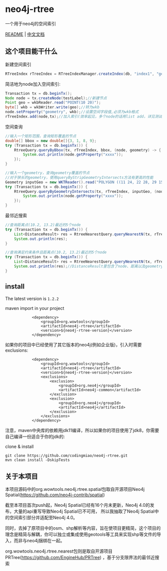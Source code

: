 # neo4j-rtree
一个用于neo4j的空间索引

[README](README.md) | [中文文档](README_zh.md)

## 这个项目能干什么

新建空间索引
~~~java
RTreeIndex rTreeIndex = RTreeIndexManager.createIndex(db, "index1", "geometry", 64);
~~~


简洁地为node加入空间索引:
~~~java
Transaction tx = db.beginTx();
Node node = tx.createNode(testLabel);//新建节点
Point geo = wkbReader.read("POINT(10 20)");
byte[] wkb = wkbWriter.write(geo);//转为wkb
node.setProperty("geometry", wkb);//设置空间字段值,必须为wkb格式
rTreeIndex.add(node,tx);//加入索引(效率起见，多个node的话用list add，详见测试用例)

~~~

空间查询
~~~java
//输入一个矩形范围，查询矩形覆盖的节点
double[] bbox = new double[]{3, 1, 8, 9};
try (Transaction tx = db.beginTx()) {
    RtreeQuery.queryByBbox(tx, rTreeIndex, bbox, (node, geometry) -> {
        System.out.println(node.getProperty("xxxx"));
    });
}
~~~

~~~java
//输入一个geometry，查询geometry覆盖的节点
//对于狭长的geometry，使用queryByStripGeometryIntersects方法有更高的性能
Geometry inputGeo = new WKTReader().read("POLYGON ((11 24, 22 28, 29 15, 11 24))");
try (Transaction tx = db.beginTx()) {
    RtreeQuery.queryByGeometryIntersects(tx, rTreeIndex, inputGeo, (node, geometry) -> {
        System.out.println(node.getProperty("xxxx"));
    });
}
~~~

最邻近搜索
~~~java
//查询距离点(10.2, 13.2)最近的5个node
try (Transaction tx = db.beginTx()) {
    List<DistanceResult> res = RtreeNearestQuery.queryNearestN(tx, rTreeIndex, 10.2, 13.2, 5, (node, geometry) -> true);
    System.out.println(res);
}

~~~
~~~java
//查询满足约束条件且距离点(10.2, 13.2)最近的5个node
try (Transaction tx = db.beginTx()) {
    List<DistanceResult> res = RtreeNearestQuery.queryNearestN(tx, rTreeIndex, 10.2, 13.2, 5, (node, geometry) -> geometry.getCoordinate().x<10);
    System.out.println(res);//DistanceResult里包含了node、距离以及geometry，详见测试用例
}
~~~



## install
The latest version is `1.2.2`

maven import in your project
```
            <dependency>
                <groupId>org.wowtools</groupId>
                <artifactId>neo4j-rtree</artifactId>
                <version>${neo4j-rtree-version}</version>
            </dependency>
```
如果你的项目中已经使用了其它版本的neo4j(例如企业版)，引入时需要exclusions:
```
            <dependency>
                <groupId>org.wowtools</groupId>
                <artifactId>neo4j-rtree</artifactId>
                <version>${neo4j-rtree-version}</version>
                <exclusions>
                    <exclusion>
                        <groupId>org.neo4j</groupId>
                        <artifactId>neo4j-common</artifactId>
                    </exclusion>
                    <exclusion>
                        <groupId>org.neo4j</groupId>
                        <artifactId>neo4j</artifactId>
                    </exclusion>
                </exclusions>
            </dependency>
```

注意，maven中央库的依赖用jdk11编译，所以如果你的项目使用了jdk8，你需要自己编译一份适合于你的jdk的:

clone & install

```
git clone https://github.com/codingmiao/neo4j-rtree.git
mvn clean install -DskipTests

```


## 关于本项目
本项目源码中的org.wowtools.neo4j.rtree.spatial包取自开源项目Neo4j Spatial(https://github.com/neo4j-contrib/spatial)

截至本项目首次push起，Neo4j Spatial已经有16个月未更新，Neo4j 4.0的发布，大量的api重写导致Neo4j Spatial已不可用，
所以我抽取了Neo4j Spatial中的空间索引部分并适配至Neo4j 4.0。

同时，去掉了原项目中的osm、shp解析等内容，旨在使项目更精简，这个项目的理念是精简与解耦，你可以独立或集成使用geotools等工具来实现shp等文件的导入，而非与neo4j捆绑在一起。

org.wowtools.neo4j.rtree.nearest包则是取自开源项目PRTree(https://github.com/EngineHub/PRTree)
，基于分支限界法的最邻近搜索
